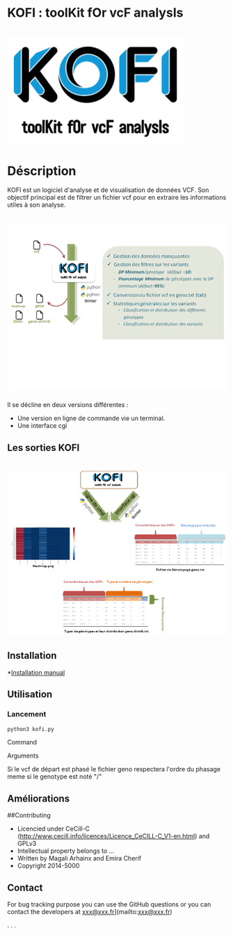 # KOFI : toolKit fOr vcF analysIs

![](images/kofilogo1.PNG)
==========================



# Déscription

KOFI est un logiciel d'analyse et de visualisation de données VCF. Son objectif principal est de filtrer un fichier vcf pour en extraire les informations utiles à son analyse. 

![](images/kofiOverview.png)
=============================


Il se décline en deux versions différentes :

- Une version en ligne de commande vie un terminal.
- Une interface cgi 
## Les sorties KOFI

![](images/kofiOutputs.png)
===========================

## Installation

*[Installation manual](https://github.com/emiracherif/VCF-project/blob/master/INSTALL.md)


## Utilisation

### Lancement 

```
python3 kofi.py
```

Command

Arguments

Si le vcf de départ est phasé le fichier geno respectera l'ordre du phasage meme si le genotype est noté "/"


## Améliorations

##Contributing

* Licencied under CeCill-C (http://www.cecill.info/licences/Licence_CeCILL-C_V1-en.html) and GPLv3 
* Intellectual property belongs to ... 
* Written by Magali Arhainx and  Emira Cherif
* Copyright 2014-5000

## Contact 

For bug tracking purpose you can use the GitHub questions or you can contact the developers at
xxx@xxx.fr](mailto:xxx@xxx.fr)

.
.
.

